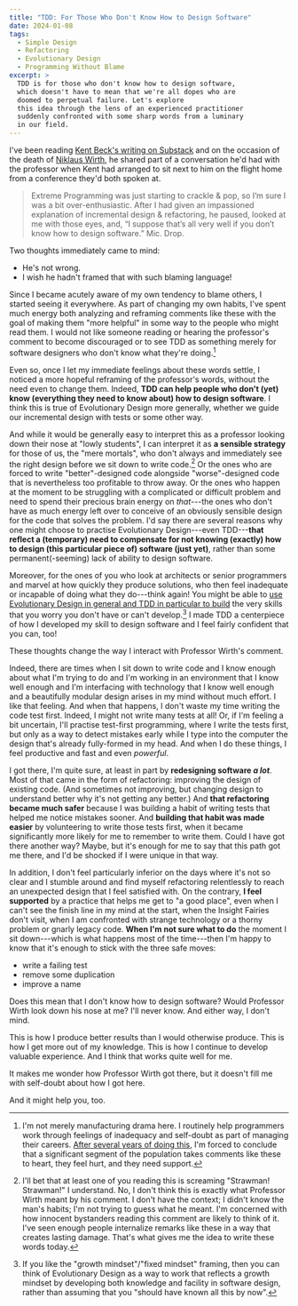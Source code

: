 ```yaml
---
title: "TDD: For Those Who Don't Know How to Design Software"
date: 2024-01-08
tags:
  - Simple Design
  - Refactoring
  - Evolutionary Design
  - Programming Without Blame
excerpt: >
  TDD is for those who don't know how to design software,
  which doesn't have to mean that we're all dopes who are
  doomed to perpetual failure. Let's explore
  this idea through the lens of an experienced practitioner
  suddenly confronted with some sharp words from a luminary
  in our field.
---
```

I've been reading [Kent Beck's writing on Substack](https://substack.com/@kentbeck) and on the occasion of the death of [Niklaus Wirth](https://en.wikipedia.org/wiki/Niklaus_Wirth), he shared part of a conversation he'd had with the professor when Kent had arranged to sit next to him on the flight home from a conference they'd both spoken at.

> Extreme Programming was just starting to crackle & pop, so I’m sure I was a bit over-enthusiastic. After I had given an impassioned  explanation of incremental design & refactoring, he paused, looked  at me with those eyes, and, “I suppose that’s all very well if you don’t know how to design software.” Mic. Drop.

Two thoughts immediately came to mind:

- He's not wrong.
- I wish he hadn't framed that with such blaming language!

Since I became acutely aware of my own tendency to blame others, I started seeing it everywhere. As part of changing my own habits, I've spent much energy both analyzing and reframing comments like these with the goal of making them "more helpful" in some way to the people who might read them. I would not like someone reading or hearing the professor's comment to become discouraged or to see TDD as something merely for software designers who don't know what they're doing.[^lest-you-think]

[^lest-you-think]: I'm not merely manufacturing drama here. I routinely help programmers work through feelings of inadequacy and self-doubt as part of managing their careers. [After several years of doing this](https://experience.jbrains.ca), I'm forced to conclude that a significant segment of the population takes comments like these to heart, they feel hurt, and they need support.

Even so, once I let my immediate feelings about these words settle, I noticed a more hopeful reframing of the professor's words, without the need even to change them. Indeed, **TDD can help people who don't (yet) know (everything they need to know about) how to design software**. I think this is true of Evolutionary Design more generally, whether we guide our incremental design with tests or some other way.

And while it would be generally easy to interpret this as a professor looking down their nose at "lowly students", I can interpret it as **a sensible strategy** for those of us, the "mere mortals", who don't always and immediately see the right design before we sit down to write code.[^strawman-alert] Or the ones who are forced to write "better"-designed code alongside "worse"-designed code that is nevertheless too profitable to throw away. Or the ones who happen at the moment to be struggling with a complicated or difficult problem and need to spend their precious brain energy on _that_---the ones who don't have as much energy left over to conceive of an obviously sensible design for the code that solves the problem. I'd say there are several reasons why one might choose to practise Evolutionary Design---even TDD---**that reflect a (temporary) need to compensate for not knowing (exactly) how to design (this particular piece of) software (just yet)**, rather than some permanent(-seeming) lack of ability to design software.

[^strawman-alert]: I'll bet that at least one of you reading this is screaming "Strawman! Strawman!" I understand. No, I don't think this is exactly what Professor Wirth meant by his comment. I don't have the context; I didn't know the man's habits; I'm not trying to guess what he meant. I'm concerned with how innocent bystanders reading this comment are likely to think of it. I've seen enough people internalize remarks like these in a way that creates lasting damage. That's what gives me the idea to write these words today.

Moreover, for the ones of you who look at architects or senior programmers and marvel at how quickly they produce solutions, who then feel inadequate or incapable of doing what they do---think again! You might be able to [use Evolutionary Design in general and TDD in particular to build](https://blog.jbrains.ca/permalink/becoming-an-accomplished-software-designer) the very skills that you worry you don't have or can't develop.[^growth-mindset] I made TDD a centerpiece of how I developed my skill to design software and I feel fairly confident that you can, too!

[^growth-mindset]: If you like the "growth mindset"/"fixed mindset" framing, then you can think of Evolutionary Design as a way to work that reflects a growth mindset by developing both knowledge and facility in software design, rather than assuming that you "should have known all this by now".

These thoughts change the way I interact with Professor Wirth's comment.

Indeed, there are times when I sit down to write code and I know enough about what I'm trying to do and I'm working in an environment that I know well enough and I'm interfacing with technology that I know well enough and a beautifully modular design arises in my mind without much effort. I like that feeling. And when that happens, I don't waste my time writing the code test first. Indeed, I might not write many tests at all! Or, if I'm feeling a bit uncertain, I'll practise test-first programming, where I write the tests first, but only as a way to detect mistakes early while I type into the computer the design that's already fully-formed in my head. And when I do these things, I feel productive and fast and even _powerful_.

I got there, I'm quite sure, at least in part by **redesigning software _a lot_**. Most of that came in the form of refactoring: improving the design of existing code. (And sometimes not improving, but changing design to understand better why it's not getting any better.) And **that refactoring became much safer** because I was building a habit of writing tests that helped me notice mistakes sooner. And **building that habit was made easier** by volunteering to write those tests first, when it became significantly more likely for me to remember to write them. Could I have got there another way? Maybe, but it's enough for me to say that this path got me there, and I'd be shocked if I were unique in that way.

In addition, I don't feel particularly inferior on the days where it's not so clear and I stumble around and find myself refactoring relentlessly to reach an unexpected design that I feel satisfied with. On the contrary, **I feel supported** by a practice that helps me get to "a good place", even when I can't see the finish line in my mind at the start, when the Insight Fairies don't visit, when I am confronted with strange technology or a thorny problem or gnarly legacy code. **When I'm not sure what to do** the moment I sit down---which is what happens most of the time---then I'm happy to know that it's enough to stick with the three safe moves:

- write a failing test
- remove some duplication
- improve a name

Does this mean that I don't know how to design software? Would Professor Wirth look down his nose at me? I'll never know. And either way, I don't mind.

This is how I produce better results than I would otherwise produce. This is how I get more out of my knowledge. This is how I continue to develop valuable experience. And I think that works quite well for me.

It makes me wonder how Professor Wirth got there, but it doesn't fill me with self-doubt about how I got here.

And it might help you, too.
